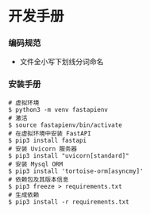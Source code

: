# 开发手册

### 编码规范

- 文件全小写下划线分词命名

###  安装手册

```shell
# 虚拟环境
$ python3 -m venv fastapienv
# 激活
$ source fastapienv/bin/activate
# 在虚拟环境中安装 FastAPI
$ pip3 install fastapi
# 安装 Uvicorn 服务器
$ pip3 install "uvicorn[standard]"
# 安装 Mysql ORM
$ pip3 install 'tortoise-orm[asyncmy]'
# 依赖包及其版本信息
$ pip3 freeze > requirements.txt
# 生成依赖
$ pip3 install -r requirements.txt
```
